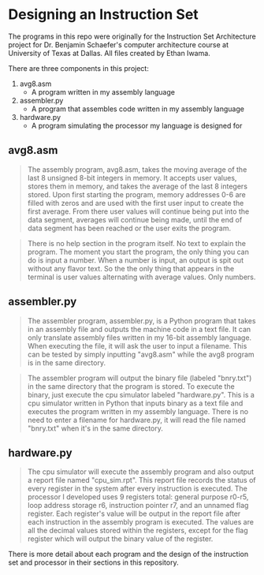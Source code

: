 # Designing an Instruction Set
The programs in this repo were originally for the Instruction Set Architecture project for Dr. Benjamin Schaefer's computer architecture course at University of Texas at Dallas. All files created by Ethan Iwama.

There are three components in this project:
1. avg8.asm
    - A program written in my assembly language
2. assembler.py
    - A program that assembles code written in my assembly language
3. hardware.py
    - A program simulating the processor my language is designed for

## avg8.asm
> The assembly program, avg8.asm, takes the moving average of the last 8 unsigned 8-bit integers in
> memory. It accepts user values, stores them in memory, and takes the average of the last 8 integers
> stored. Upon first starting the program, memory addresses 0-6 are filled with zeros and are used with
> the first user input to create the first average. From there user values will continue being put into
> the data segment, averages will continue being made, until the end of data segment has been reached or
> the user exits the program.

> There is no help section in the program itself. No text to explain the program. The moment you start
> the program, the only thing you can do is input a number. When a number is input, an output is spit
> out without any flavor text. So the the only thing that appears in the terminal is user values
> alternating with average values. Only numbers.

## assembler.py
> The assembler program, assembler.py, is a Python program that takes in an assembly file and outputs
> the machine code in a text file. It can only translate assembly files written in my 16-bit assembly
> language. When executing the file, it will ask the user to input a filename. This can be tested by
> simply inputting "avg8.asm" while the avg8 program is in the same directory.

> The assembler program will output the binary file (labeled "bnry.txt") in the same directory that the
> program is stored. To execute the binary, just execute the cpu simulator labeled "hardware.py".
> This is a cpu simulator written in Python that inputs binary as a text file and executes the program
> written in my assembly language. There is no need to enter a filename for hardware.py, it will read
> the file named "bnry.txt" when it's in the same directory.

## hardware.py
> The cpu simulator will execute the assembly program and also output a report file named "cpu_sim.rpt".
> This report file records the status of every register in the system after every instruction is
> executed. The processor I developed uses 9 registers total: general purpose r0-r5, loop address
> storage r6, instruction pointer r7, and an unnamed flag register. Each register's value will be output
> in the report file after each instruction in the assembly program is executed. The values are all
> the decimal values stored within the registers, except for the flag register which will output the
> binary value of the register.

There is more detail about each program and the design of the instruction set and processor in their sections in this repository.
